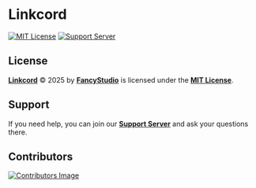 # Linkcord

[![MIT License][MITLicenseShieldsBadge]][MITLicenseURL]
[![Support Server][SupportServerShieldsBadge]][SupportServerURL]

## License

**[Linkcord][LinkcordGitHubRepository]** © 2025 by **[FancyStudio][FancyStudioTeamGitHubProfile]** is licensed under the **[MIT License][MITLicenseURL]**.

## Support

If you need help, you can join our **[Support Server][SupportServerURL]** and ask your questions there.

## Contributors

[![Contributors Image](https://contrib.rocks/image?repo=FancyStudioTeam/Linkcord)](https://contrib.rocks/image?repo=FancyStudioTeam/Linkcord)

[FancyStudioTeamGitHubProfile]: https://github.com/FancyStudioTeam
[LinkcordGitHubRepository]: https://github.com/FancyStudioTeam/Linkcord
[MITLicenseShieldsBadge]: https://img.shields.io/badge/MIT-MIT?style=for-the-badge&colorA=2D3748&colorB=E0E3FF&label=License&logoColor=E0E3FF
[MITLicenseURL]: https://github.com/FancyStudioTeam/Linkcord/blob/main/LICENSE
[SupportServerShieldsBadge]: https://img.shields.io/badge/Support-Support?style=for-the-badge&colorA=2D3748&colorB=E0E3FF&label=License&logo=discord&logoColor=E0E3FF
[SupportServerURL]: https://discord.gg/yWjeDA6ewJ
